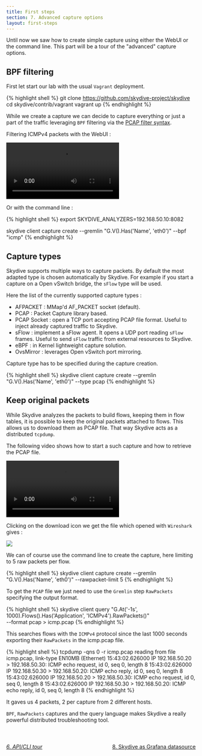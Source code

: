```yaml
---
title: First steps
section: 7. Advanced capture options
layout: first-steps
---
```


<p>Until now we saw how to create simple capture using either the WebUI or the
command line. This part will be a tour of the "advanced" capture options.</p>

<h2>BPF filtering</h2>

First let start our lab with the usual `Vagrant` deployment.

{% highlight shell %}
git clone https://github.com/skydive-project/skydive
cd skydive/contrib/vagrant
vagrant up
{% endhighlight %}

While we create a capture we can decide to capture everything or just a part of
the traffic leveraging `BPF` filtering via the
<a href="https://www.tcpdump.org/manpages/pcap-filter.7.html">PCAP filter syntax</a>.

Filtering ICMPv4 packets with the WebUI :

<p>
  <video poster="" preload="" controls="" loop="" controlslist="nodownload" src="/assets/videos/first-steps/advanced-captures-1.webm"></video>
</p>

Or with the command line :

{% highlight shell %}
export SKYDIVE_ANALYZERS=192.168.50.10:8082

skydive client capture create --gremlin "G.V().Has('Name', 'eth0')" --bpf "icmp"
{% endhighlight %}

<h2>Capture types</h2>

Skydive supports multiple ways to capture packets. By default the most adapted type
is chosen automatically by Skydive. For example if you start a capture on a Open vSwitch
bridge, the `sFlow` type will be used.

Here the list of the currently supported capture types :

* AFPACKET : MMap'd AF_PACKET socket (default).
* PCAP : Packet Capture library based.
* PCAP Socket : open a TCP port accepting PCAP file format.
  Useful to inject already captured traffic to Skydive.
* sFlow : implement a sFlow agent. It opens a UDP port reading `sFlow` frames.
  Useful to send `sFlow` traffic from external resources to Skydive.
* eBPF : in Kernel lightweight capture solution.
* OvsMirror : leverages Open vSwitch port mirroring.

Capture type has to be specified during the capture creation.

{% highlight shell %}
skydive client capture create --gremlin "G.V().Has('Name', 'eth0')" --type pcap
{% endhighlight %}

<h2>Keep original packets</h2>

While Skydive analyzes the packets to build flows, keeping them in flow tables,
it is possible to keep the original packets attached to flows. This allows us to
download them as PCAP file. That way Skydive acts as a distributed `tcpdump`.

The following video shows how to start a such capture and how to retrieve the
PCAP file.

<p>
  <video poster="" preload="" controls="" loop="" controlslist="nodownload" src="/assets/videos/first-steps/advanced-captures-2.webm"></video>
</p>

Clicking on the download icon we get the file which opened with `Wireshark` gives :

<p>
  <a href="/assets/images/first-steps/advanced-captures-1.png" data-lightbox="WebUI-1" data-title="Skydive WebUI">
    <img src="/assets/images/first-steps/advanced-captures-1.png"/>
  </a>
</p>

We can of course use the command line to create the capture, here limiting to 5 raw packets
per flow.

{% highlight shell %}
skydive client capture create --gremlin "G.V().Has('Name', 'eth0')" --rawpacket-limit 5
{% endhighlight %}

To get the `PCAP` file we just need to use the `Gremlin` step `RawPackets` specifying the
output format.

{% highlight shell %}
skydive client query "G.At('-1s', 1000).Flows().Has('Application', 'ICMPv4').RawPackets()" \
 --format pcap > icmp.pcap
{% endhighlight %}

This searches flows with the `ICMPv4` protocol since the last 1000 seconds
exporting their `RawPackets` in the icmp.pcap file.

{% highlight shell %}
tcpdump -qns 0 -r icmp.pcap
reading from file icmp.pcap, link-type EN10MB (Ethernet)
15:43:02.626000 IP 192.168.50.20 > 192.168.50.30: ICMP echo request, id 0, seq 0, length 8
15:43:02.626000 IP 192.168.50.30 > 192.168.50.20: ICMP echo reply, id 0, seq 0, length 8
15:43:02.626000 IP 192.168.50.20 > 192.168.50.30: ICMP echo request, id 0, seq 0, length 8
15:43:02.626000 IP 192.168.50.30 > 192.168.50.20: ICMP echo reply, id 0, seq 0, length 8
{% endhighlight %}

It gaves us 4 packets, 2 per capture from 2 different hosts.

`BPF`, `RawPackets` captures and the query language makes Skydive a really powerful
distributed troubleshooting tool.

<div style="margin-top: 40px;">
  <p style="float:left">
    <a href="/tutorials/first-steps-6.html"><i class="fa fa-chevron-left" aria-hidden="true"> 6. API/CLI tour</i></a>
  </p>
  <p style="float:right">
    <a href="/tutorials/first-steps-8.html">8. Skydive as Grafana datasource <i class="fa fa-chevron-right" aria-hidden="true"></i></a>
  </p>
</div>
